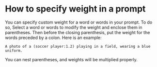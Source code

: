 # How to specify weight in a prompt
You can specify custom weight for a word or words in your prompt. To do so,
Select a word or words to modify the weight and enclose them in parentheses.
Then before the closing parenthesis, put the weight for the words preceded by a colon.
Here is an example:
```
A photo of a (soccer player:1.2) playing in a field, wearing a blue uniform.
```

You can nest parentheses, and weights will be multiplied properly.